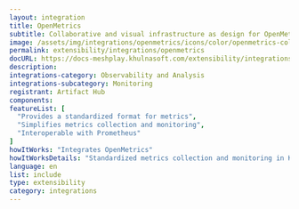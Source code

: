 ```yaml
---
layout: integration
title: OpenMetrics
subtitle: Collaborative and visual infrastructure as design for OpenMetrics
image: /assets/img/integrations/openmetrics/icons/color/openmetrics-color.svg
permalink: extensibility/integrations/openmetrics
docURL: https://docs-meshplay.khulnasoft.com/extensibility/integrations/openmetrics
description: 
integrations-category: Observability and Analysis
integrations-subcategory: Monitoring
registrant: Artifact Hub
components: 
featureList: [
  "Provides a standardized format for metrics",
  "Simplifies metrics collection and monitoring",
  "Interoperable with Prometheus"
]
howItWorks: "Integrates OpenMetrics"
howItWorksDetails: "Standardized metrics collection and monitoring in Kubernetes"
language: en
list: include
type: extensibility
category: integrations
---
```

